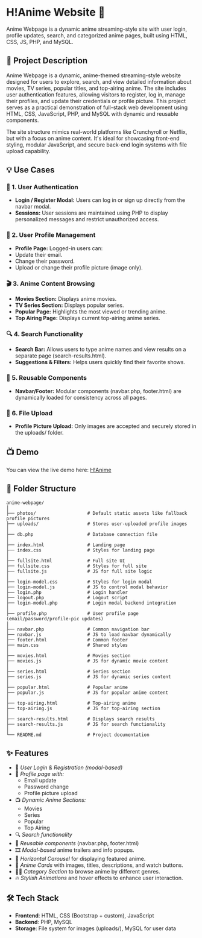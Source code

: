 # H!Anime Website 🎌
Anime Webpage is a dynamic anime streaming-style site with user login, profile updates, search, and categorized anime pages, built using HTML, CSS, JS, PHP, and MySQL.

## 📖 Project Description
Anime Webpage is a dynamic, anime-themed streaming-style website designed for users to explore, search, and view detailed information about movies, TV series, popular titles, and top-airing anime. The site includes user authentication features, allowing visitors to register, log in, manage their profiles, and update their credentials or profile picture. This project serves as a practical demonstration of full-stack web development using HTML, CSS, JavaScript, PHP, and MySQL with dynamic and reusable components.

The site structure mimics real-world platforms like Crunchyroll or Netflix, but with a focus on anime content. It's ideal for showcasing front-end styling, modular JavaScript, and secure back-end login systems with file upload capability.

## 💡 Use Cases
### 🔐 1. User Authentication
- **Login / Register Modal:** Users can log in or sign up directly from the navbar modal.
- **Sessions:** User sessions are maintained using PHP to display personalized messages and restrict unauthorized access.

### 👤 2. User Profile Management
- **Profile Page:** Logged-in users can:
- Update their email.
- Change their password.
- Upload or change their profile picture (image only).

### 🎬 3. Anime Content Browsing
- **Movies Section:** Displays anime movies.
- **TV Series Section:** Displays popular series.
- **Popular Page:** Highlights the most viewed or trending anime.
- **Top Airing Page:** Displays current top-airing anime series.

### 🔍 4. Search Functionality
- **Search Bar:** Allows users to type anime names and view results on a separate page (search-results.html).
- **Suggestions & Filters:** Helps users quickly find their favorite shows.

### 🧩 5. Reusable Components
- **Navbar/Footer:** Modular components (navbar.php, footer.html) are dynamically loaded for consistency across all pages.

### 📁 6. File Upload
- **Profile Picture Upload:** Only images are accepted and securely stored in the uploads/ folder.

## 📺 Demo
You can view the live demo here: [H!Anime](https://anime-webpage-tanishavyastvs-projects.vercel.app/)

## 📁 Folder Structure
```
anime-webpage/
│
├── photos/                   # Default static assets like fallback profile pictures
├── uploads/                  # Stores user-uploaded profile images
│
├── db.php                    # Database connection file
│
├── index.html                # Landing page
├── index.css                 # Styles for landing page
│
├── fullsite.html             # Full site UI
├── fullsite.css              # Styles for full site
├── fullsite.js               # JS for full site logic
│
├── login-model.css           # Styles for login modal
├── login-model.js            # JS to control modal behavior
├── login.php                 # Login handler
├── logout.php                # Logout script
├── login-model.php           # Login modal backend integration
│
├── profile.php               # User profile page (email/password/profile-pic updates)
│
├── navbar.php                # Common navigation bar
├── navbar.js                 # JS to load navbar dynamically
├── footer.html               # Common footer
├── main.css                  # Shared styles
│
├── movies.html               # Movies section
├── movies.js                 # JS for dynamic movie content
│
├── series.html               # Series section
├── series.js                 # JS for dynamic series content
│
├── popular.html              # Popular anime
├── popular.js                # JS for popular anime content
│
├── top-airing.html           # Top-airing anime
├── top-airing.js             # JS for top-airing section
│
├── search-results.html       # Displays search results
├── search-results.js         # JS for search functionality
│
└── README.md                 # Project documentation
```

## ✨ Features
- 🔐 *User Login & Registration (modal-based)*
- 👤 *Profile page with:*
    - Email update
    - Password change
    - Profile picture upload
- 📺 *Dynamic Anime Sections:*
    - Movies
    - Series
    - Popular
    - Top Airing
- 🔍 *Search functionality*
- 🧩 *Reusable components* (navbar.php, footer.html)
- 🎞️ *Modal-based* anime trailers and info popups.
- 🚥 *Horizontal Carousel* for displaying featured anime.
- 🎴 *Anime Cards* with images, titles, descriptions, and watch buttons.
- 👐🏻 *Category Section* to browse anime by different genres.
- 🔥 *Stylish Animations* and hover effects to enhance user interaction.

## 🛠️ Tech Stack
- **Frontend**: HTML, CSS (Bootstrap + custom), JavaScript
- **Backend**: PHP, MySQL
- **Storage**: File system for images (uploads/), MySQL for user data